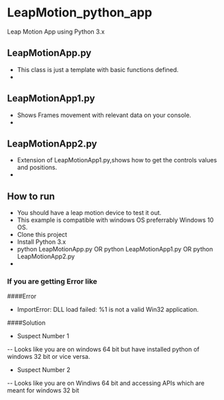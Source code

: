 # LeapMotion_python_app
Leap Motion App using Python 3.x

## LeapMotionApp.py 
- This class is just a template with basic functions defined.
- 
## LeapMotionApp1.py 
- Shows Frames movement with relevant data on your console.
- 
## LeapMotionApp2.py 
- Extension of LeapMotionApp1.py,shows how to get the controls values and positions.
- 

## How to run 
 - You should have a leap motion device to test it out.
 - This example is compatible with windows OS preferrably Windows 10 OS.
 - Clone this project
 - Install Python 3.x
 - python LeapMotionApp.py OR python LeapMotionApp1.py OR python LeapMotionApp2.py
 - 
 
### If you are getting Error like 

####Error

 - ImportError: DLL load failed: %1 is not a valid Win32 application.

####Solution

- Suspect Number 1

-- Looks like you are on windows 64 bit but have installed python of windows 32 bit or vice versa.


- Suspect Number 2

-- Looks like you are on Windiws 64 bit and accessing APIs which are meant for windows 32 bit
